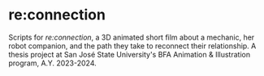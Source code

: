 # re:connection

Scripts for _re:connection_, a 3D animated short film about a mechanic, her robot companion, and the path they take to reconnect their relationship. A thesis project at San José State University's BFA Animation & Illustration program, A.Y. 2023-2024.
